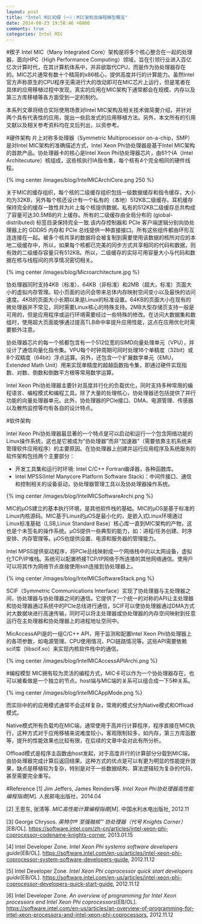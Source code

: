 ```yaml
---
layout: post
title: "Intel MIC初探（一）：MIC架构及编程模型概览"
date: 2014-08-23 19:58:46 +0800
comments: true
categories: Intel MIC
---
```

#楔子
Intel MIC（Many Integrated Core）架构是将多个核心整合在一起的处理器，面向HPC（High Performance Computing）领域，旨在引领行业进入百亿亿次计算时代，在其计算机体系中，并非欲取代CPU，而是作为协处理器存在的。MIC芯片通常有数十个精简的x86核心，提供高度并行的计算能力。虽然Intel官方声称原生的CPU程序无需进行大的改动即可在MIC芯片上运行，但是笔者在具体的应用移植过程中发现，真实的应用在MIC架构下通常都会在规模、内存以及第三方库移植等各方面受到一定的制约。

本系列文章将结合实际使用场景对Intel MIC架构及相关技术做简要介绍，并针对两个具有代表性的应用，提出一些启发式的应用移植方法。另外，本文所有的引用文献以及相关参考资料均在文后列出，以资参考。

#硬件架构
片上对称多处理器（Symmetric Multiprocessor on-a-chip，SMP）是对Intel MIC架构的准确描述方式，Intel Xeon Phi协处理器是基于Intel MIC架构的首款产品。协处理器卡的核心是Intel Xeon Phi协处理器芯片，由61个IA（Intel Architecuture）核组成，这些核执行IA指令集，每个核有4个完全相同的硬件线程。

{% img center /images/blog/IntelMICArchiCore.png 250 %}

关于MIC的缓存组织，每个核的二级缓存组织包括一级数据缓存和指令缓存，大小均为32KB，另外每个核还设计有一个私有的（本地）512KB二级缓存。耳机缓存保持完全的缓存一致性并为片上每个核提供数据。私有的512KB二级缓存总共构成了容量可达30.5MB的片上缓存。所有的二级缓存由全局分布的 (global-distributed) 标签目录保持完全一致.该内存控制器和 PCIe 客户端逻辑分别向协处理器上的 GDDR5 内存和 PCIe 总线提供一种直接接口。所有这些组件都由环形互连连接在一起。被多个核共享的数据将会被复制到需要使用该数据的核所对应的本地二级缓存中，所以，如果每个核都已完美的同步方式共享相同的代码和数据，则有效的二级缓存容量只有512KB。所以，二级缓存的实际可用容量大小与代码和数据在核与线程间的共享情况密切相关。

{% img center /images/blog/Microarchitecture.jpg %}

协处理器同时支持4KB（标准）、64KB（非标准）和2MB（超大，标准）页面大小的虚拟内存管理。较小页面的访问会带来总体内存映射空间变小以及最快的访问速度。4KB的页面大小长期以来是Linux的标准设置。64KB的页面大小在现有的微处理器并不常见，同时需要Linux核心的特殊支持。2MB大型存储页支持一般是可用的，但是应用程序或运行环境需要经过一些特殊的修改。在访问大数据集和数组时，使用超大页面能够通过提高TLB命中率提升应用性能，这点在应用优化时需要额外注意。

协处理器芯片的每一个核都包含有一个512位宽的SIMD向量处理单元（VPU），并设计了通信向量化指令集。VPU每个时钟周期可同时处理16个单精度（32bit）或8个双精度（64bit）浮点运算。另外，还包含一个扩展数学单元（EMU，Extended Math Unit）用来实现单精度的超越函数指令集，即通过硬件实现指数、对数、倒数和倒数平方根等常用数学运算。

Intel Xeon Phi协处理器主要针对高度并行化的负载优化，同时支持多种常用的编程语言、编程模式和编程工具。除了大量的处理核心，协处理器还包括提供了并行功能的向量处理器单元。此外，协处理器的PCIe接口、DMA、电源管理、传感器以及散热监控等均有各自的设计特点。

#软件架构

Intel Xeon Phi协处理器最显著的一个特点是可以启动和运行一个包含网络功能的Linux操作系统，这也是它被成为“协处理器”而非“加速器”（需要依靠主机系统来管理软件应用程序）的主要原因。在协处理器上创建并运行应用程序及系统服务的软件架构包括两个主要部分：

- 开发工具集和运行时环境: Intel C/C++ Fortran编译器，各种函数库。
- Intel MPSS(Intel Manycore Platform Software Stack)：中间件接口、通信和控制相关的设备驱动，协处理器管理工具以及协处理器操作系统。

{% img center /images/blog/IntelMICSoftwareArchi.png %}

MIC的µOS建立的基本执行环境，是其他软件栈的基础。MIC的µOS是基于标准的Linux内核源码。MIC基于Linux的µOS是最小化的，是嵌入式Linux环境通过Linux标准基础（LSB,Linux Standard Base）核心库一直到MIC架构的产物，这也是个未签名的操作系统。µOS提供一些典型的能力，如：进程/任务创建、时序安排、内存管理等。µOS也提供设置、电源和服务器的管理能力。

Intel MPSS提供驱动程序，将PCIe总线映射成一个网络栈中的以太网设备，虚拟化TCP/IP堆栈。系统可以配置桥接TCP/IP网络于所连接的其他网络通信。使用户可以将其作为网络节点直接使用ssh连接到协处理器上。

{% img center /images/blog/IntelMICSoftwareStack.png %}

SCIF（Symmetric Communications Interface）实现了协处理器与主处理器之间，协处理器与协处理器之间的通信。它提供了一个统一的对称的API让主处理器和协处理器通过系统中的PCIe总线进行通信，SCIF可以使协处理器通过DMA方式对大数据块进行高速传输，同时可以将主处理器或协处理器的内存空间映射到任意运行在主处理器和协处理器上的进程地址空间中。

MicAccessAPI是的一组C/C++ API，用于监测和配置Intel Xeon Phi协处理器上的各项参数，如电源管理、CPU使用情况、PCI链路情况等。这些API需要依赖scif库（libscif.so）来实现内核软件栈中的通信。

{% img center /images/blog/IntelMICAccessAPIArchi.png %}

#编程模型
MIC拥有较为灵活的编程方式，MIC卡可以作为一个协处理器存在，也可以被看做是一个独立的节点。host端与MIC端的关系可以组合成一下5种关系。

{% img center /images/blog/IntelMICAppMode.png %}

而实际中的的应用模式通常不会这样复杂，常用的模式分为Native模式和Offload模式。

Native模式所有负载均在MIC端，通常使用于高并行计算程序，程序直接在MIC执行，这种方式对于应用移植来说难度较小，客观限制较多，如内存，第三方库函数等，提升的性能效果也比较有限，在后续的文章中会对此有所分析。

Offload模式是程序主函数由host发起，对于高度并行的计算部分分载到MIC端，由协处理器完成计算后返回结果。这种方式的优点是可以有更为明显的性能提升效果，缺点是移植较为复杂，特别是对于一些数据结构、算法逻辑较为复杂的代码，甚至需要完全重写。

#Reference
[1] Jim Jeffers, James Reinders等. *Intel Xeon Phi协处理器高性能编程指南*[M]. 人民邮电出版社，2014.04

[2] 王恩东, 张清等. *MIC高性能计算编程指南*[M]. 中国水利水电出版社, 2012.11

[3] George Chrysos. *英特尔® 至强融核™ 协处理器（代号 Knights Corner）*[EB/OL]. https://software.intel.com/zh-cn/articles/intel-xeon-phi-coprocessor-codename-knights-corner, 2013.01.15

[4] Intel Developer Zone. *Intel Xeon Phi systems software developers guide*[EB/OL]. https://software.intel.com/en-us/articles/intel-xeon-phi-coprocessor-system-software-developers-guide, 2012.11.12

[5] Intel Developer Zone. *Intel Xeon Phi coprocessor quick start developers guide*[EB/OL]. https://software.intel.com/en-us/articles/intel-xeon-phi-coprocessor-developers-quick-start-guide, 2012.11.12

[6] Intel Developer Zone. *An overview of programming for Intel Xeon processors and Intel Xeon Phi coprocessors*[EB/OL]. https://software.intel.com/en-us/articles/an-overview-of-programming-for-intel-xeon-processors-and-intel-xeon-phi-coprocessors, 2012.11.12